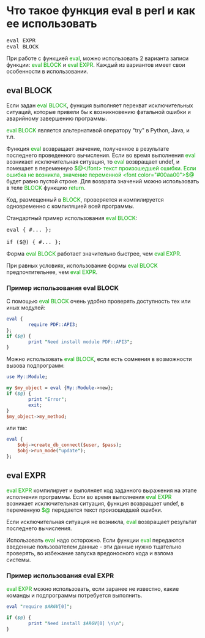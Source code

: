 ﻿# Что такое функция eval в perl и как ее использовать

<pre>
eval EXPR
eval BLOCK
</pre>
При работе с функцией <font color="#00aa00">eval</font>, можно использовать 2 варианта записи функции: <font color="#00aa00">eval BLOCK</font> и <font color="#00aa00">eval EXPR</font>. Каждый из вариантов имеет свои особенности в использовании.

## eval BLOCK

Если задан <font color="#00aa00">eval BLOCK</font>, функция выполняет перехват исключительных ситуаций, которые привели бы к возникновению фатальной ошибки и аварийному завершению программы.

<font color="#00aa00">eval BLOCK</font> является альтернативой оператору "try" в Python, Java, и т.п.

Функция <font color="#00aa00">eval</font> возвращает значение, полученное в результате последнего проведенного вычисления. Если во время выполнения <font color="#00aa00">eval</font> возникает исключительная ситуация, то <font color="#00aa00">eval</font> возвращает undef, и помещает в переменную <font color="#00aa00">$@</font> текст произошедшей ошибки. Если ошибка не возникла, значение переменной <font color="#00aa00">$@</font> будет равно пустой строке. Для возврата значений можно использовать в теле <font color="#00aa00">BLOCK</font> функцию <font color="#00aa00">return</font>.

Код, размещенный в <font color="#00aa00">BLOCK</font>, проверяется и компилируется одновременно с компиляцией всей программы.

Стандартный пример использования <font color="#00aa00">eval BLOCK</font>:
<pre>eval { #... };

if ($@) { #... };
</pre>
Форма <font color="#00aa00">eval BLOCK</font> работает значительно быстрее, чем <font color="#00aa00">eval EXPR</font>.

При равных условиях, использование формы <font color="#00aa00">eval BLOCK</font> предпочтительнее, чем <font color="#00aa00">eval EXPR</font>.

### Пример использования eval BLOCK

С помощью <font color="#00aa00">eval BLOCK</font> очень удобно проверять доступность тех или иных модулей:

```perl
eval {
        require PDF::API3;
};
if ($@) {
        print "Need install module PDF::API3";
}
```

Можно использовать <font color="#00aa00">eval BLOCK</font>, если есть сомнения в возможности вызова подпрограмм:

```perl
use My::Module;

my $my_object = eval {My::Module->new};
if ($@) {
        print "Error";
        exit;
}
$my_object->my_method;
```

или так:

```perl
eval { 
	$obj->create_db_connect($user, $pass);
	$obj->run_mode("update");
};
```

## eval EXPR

<font color="#00aa00">eval EXPR</font> компилирует и выполняет код заданного выражения на этапе исполнения программы. Если во время выполнения <font color="#00aa00">eval EXPR</font> возникает исключительная ситуация, функция возвращает undef, в переменную <font color="#00aa00">$@</font> передается текст произошедшей ошибки.

Если исключительная ситуация не возникла, <font color="#00aa00">eval</font> возвращает результат последнего вычисления.

Использовать <font color="#00aa00">eval</font> надо осторожно. Если функции <font color="#00aa00">eval</font> передаются введенные пользователем данные - эти данные нужно тщательно проверять, во избежание запуска вредоносного кода и взлома системы.

### Пример использования eval EXPR

<font color="#00aa00">eval EXPR</font> можно использовать, если заранее не известно, какие команды и подпрограммы потребуется выполнить.

```perl
eval "require $ARGV[0]";

if ($@) {
        print "Need install $ARGV[0] \n\n";
}
```

